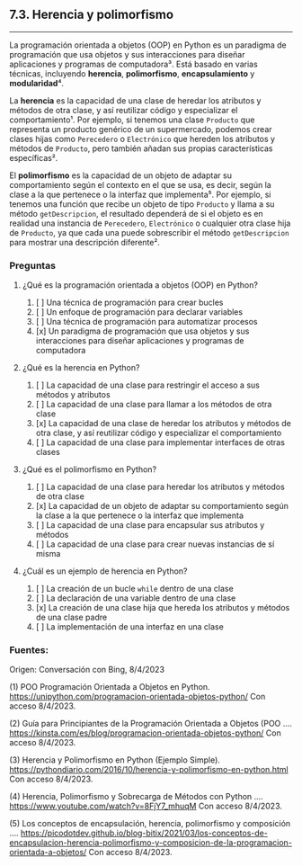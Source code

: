 ## 7.3. Herencia y polimorfismo
---
La programación orientada a objetos (OOP) en Python es un paradigma de programación que usa objetos y sus interacciones para diseñar aplicaciones y programas de computadora³. Está basado en varias técnicas, incluyendo **herencia**, **polimorfismo**, **encapsulamiento** y **modularidad**⁴.

La **herencia** es la capacidad de una clase de heredar los atributos y métodos de otra clase, y así reutilizar código y especializar el comportamiento¹. Por ejemplo, si tenemos una clase `Producto` que representa un producto genérico de un supermercado, podemos crear clases hijas como `Perecedero` o `Electrónico` que hereden los atributos y métodos de `Producto`, pero también añadan sus propias características específicas².

El **polimorfismo** es la capacidad de un objeto de adaptar su comportamiento según el contexto en el que se usa, es decir, según la clase a la que pertenece o la interfaz que implementa⁵. Por ejemplo, si tenemos una función que recibe un objeto de tipo `Producto` y llama a su método `getDescripcion`, el resultado dependerá de si el objeto es en realidad una instancia de `Perecedero`, `Electrónico` o cualquier otra clase hija de `Producto`, ya que cada una puede sobrescribir el método `getDescripcion` para mostrar una descripción diferente².

### Preguntas

1. ¿Qué es la programación orientada a objetos (OOP) en Python?
   1. [ ] Una técnica de programación para crear bucles
   2. [ ] Un enfoque de programación para declarar variables
   3. [ ] Una técnica de programación para automatizar procesos
   4. [x] Un paradigma de programación que usa objetos y sus interacciones para diseñar aplicaciones y programas de computadora
   
2. ¿Qué es la herencia en Python?
   1. [ ] La capacidad de una clase para restringir el acceso a sus métodos y atributos
   2. [ ] La capacidad de una clase para llamar a los métodos de otra clase
   3. [x] La capacidad de una clase de heredar los atributos y métodos de otra clase, y así reutilizar código y especializar el comportamiento
   4. [ ] La capacidad de una clase para implementar interfaces de otras clases
   
3. ¿Qué es el polimorfismo en Python?
   1. [ ] La capacidad de una clase para heredar los atributos y métodos de otra clase
   2. [x] La capacidad de un objeto de adaptar su comportamiento según la clase a la que pertenece o la interfaz que implementa
   3. [ ] La capacidad de una clase para encapsular sus atributos y métodos
   4. [ ] La capacidad de una clase para crear nuevas instancias de sí misma
   
4. ¿Cuál es un ejemplo de herencia en Python?
   1. [ ] La creación de un bucle `while` dentro de una clase
   2. [ ] La declaración de una variable dentro de una clase
   3. [x] La creación de una clase hija que hereda los atributos y métodos de una clase padre
   4. [ ] La implementación de una interfaz en una clase

### Fuentes:

Origen: Conversación con Bing, 8/4/2023

(1) POO Programación Orientada a Objetos en Python. https://unipython.com/programacion-orientada-objetos-python/ Con acceso 8/4/2023.

(2) Guía para Principiantes de la Programación Orientada a Objetos (POO .... https://kinsta.com/es/blog/programacion-orientada-objetos-python/ Con acceso 8/4/2023.

(3) Herencia y Polimorfismo en Python (Ejemplo Simple). https://pythondiario.com/2016/10/herencia-y-polimorfismo-en-python.html Con acceso 8/4/2023.

(4) Herencia, Polimorfismo y Sobrecarga de Métodos con Python .... https://www.youtube.com/watch?v=8FjY7_mhuqM Con acceso 8/4/2023.

(5) Los conceptos de encapsulación, herencia, polimorfismo y composición .... https://picodotdev.github.io/blog-bitix/2021/03/los-conceptos-de-encapsulacion-herencia-polimorfismo-y-composicion-de-la-programacion-orientada-a-objetos/ Con acceso 8/4/2023.